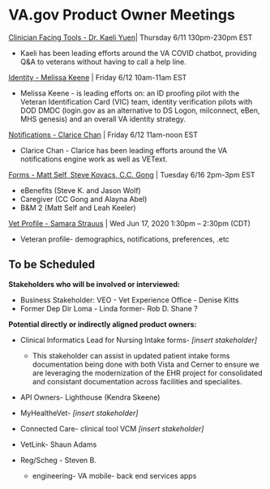 # VA.gov Product Owner Meetings

[Clinician Facing Tools - Dr. Kaeli Yuen](https://github.com/department-of-veterans-affairs/va.gov-team/blob/master/products/health-care/questionnaire/discovery/stakeholder-interviews/chatbot.md)| Thursday 6/11 130pm-230pm EST
  - Kaeli has been leading efforts around the VA COVID chatbot, providing Q&A to veterans without having to call a help line.
  
[Identity - Melissa Keene](https://github.com/department-of-veterans-affairs/va.gov-team/blob/master/products/health-care/questionnaire/discovery/stakeholder-interviews/identity.md) | Friday 6/12 10am-11am EST
  - Melissa Keene - is leading efforts on: an ID proofing pilot with the Veteran Identification Card (VIC) team, identity verification pilots with DOD DMDC (login.gov as an alternative to DS Logon, milconnect, eBen, MHS genesis) and an overall VA identity strategy. 
  
[Notifications - Clarice Chan](https://github.com/department-of-veterans-affairs/va.gov-team/blob/master/products/health-care/questionnaire/discovery/stakeholder-interviews/VEText.md) | Friday 6/12 11am-noon EST
  - Clarice Chan - Clarice has been leading efforts around the VA notifications engine work as well as VEText. 
  
[Forms - Matt Self, Steve Kovacs, C.C. Gong](https://github.com/department-of-veterans-affairs/va.gov-team/blob/master/products/health-care/questionnaire/discovery/stakeholder-interviews/forms.md) | Tuesday 6/16 2pm-3pm EST
  - eBenefits (Steve K. and Jason Wolf)
  - Caregiver (CC Gong and Alayna Abel)
  - B&M 2 (Matt Self and Leah Keeler)


[Vet Profile - Samara Strauus](https://github.com/department-of-veterans-affairs/va.gov-team/blob/master/products/health-care/questionnaire/discovery/stakeholder-interviews/vet-profile.md) | Wed Jun 17, 2020 1:30pm – 2:30pm (CDT)
  - Veteran profile- demographics, notifications, preferences, .etc
  
  
## To be Scheduled

**Stakeholders who will be involved or interviewed:**
- Business Stakeholder: VEO - Vet Experience Office - Denise Kitts
- Former Dep Dir Loma - Linda former- Rob D. Shane ?

**Potential directly or indirectly aligned product owners:**

- Clinical Informatics Lead for Nursing Intake forms- *[insert stakeholder]*
  - This stakeholder can assist in updated patient intake forms documentation being done with both Vista and Cerner to ensure we are leveraging the modernization of the EHR project for consolidated and consistant documentation across facilities and specialites. 
- API Owners- Lighthouse (Kendra Skeene)

- MyHealtheVet- *[insert stakeholder]*

- Connected Care- clinical tool VCM *[insert stakeholder]*

- VetLink- Shaun Adams

- Reg/Scheg - Steven B.
  - engineering- VA mobile- back end services apps

